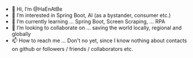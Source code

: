 - 👋 Hi, I’m @HaEnAtBe
- 👀 I’m interested in Spring Boot, AI (as a bystander, consumer etc.)
- 🌱 I’m currently learning ... Spring Boot, Screen Scraping, ... RPA
- 💞️ I’m looking to collaborate on ... saving the world locally, regional and globally
- 📫 How to reach me ... Don't no yet, since I know nothing about contacts on github or followers / friends / collaborators etc.

<!---
HaEnAtBe/HaEnAtBe is a ✨ special ✨ repository because its `README.md` (this file) appears on your GitHub profile.
You can click the Preview link to take a look at your changes.
--->
